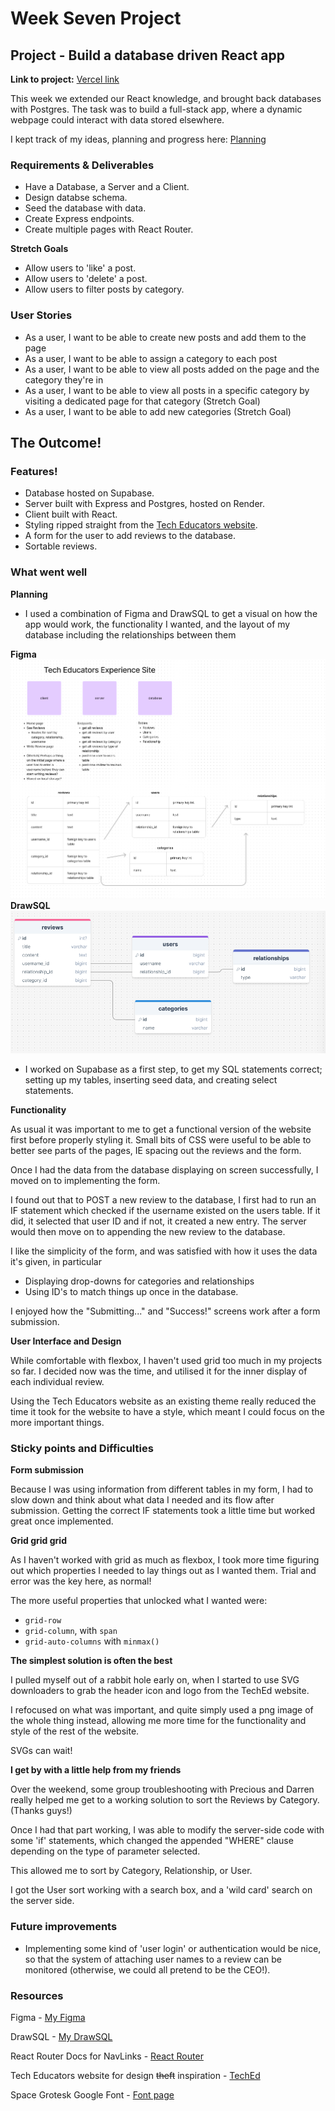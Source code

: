 # Week Seven Project

## Project - Build a database driven React app

**Link to project:** [Vercel link](https://tech-ed-reviews.vercel.app/)

This week we extended our React knowledge, and brought back databases with Postgres.
The task was to build a full-stack app, where a dynamic webpage could interact with data stored elsewhere.

I kept track of my ideas, planning and progress here: [Planning](https://frankjs.notion.site/Day-Thirty-Two-Project-Full-Stack-Guestbook-e4e5d64b56a64e5aad337c179d55822c?pvs=4)

### Requirements & Deliverables

- Have a Database, a Server and a Client.
- Design databse schema.
- Seed the database with data.
- Create Express endpoints.
- Create multiple pages with React Router.

**Stretch Goals**

- Allow users to 'like' a post.
- Allow users to 'delete' a post.
- Allow users to filter posts by category.

### User Stories

- As a user, I want to be able to create new posts and add them to the page
- As a user, I want to be able to assign a category to each post
- As a user, I want to be able to view all posts added on the page and the category they're in
- As a user, I want to be able to view all posts in a specific category by visiting a dedicated page for that category (Stretch Goal)
- As a user, I want to be able to add new categories (Stretch Goal)

## The Outcome!

### Features!

- Database hosted on Supabase.
- Server built with Express and Postgres, hosted on Render.
- Client built with React.
- Styling ripped straight from the [Tech Educators website](https://techeducators.co.uk/).
- A form for the user to add reviews to the database.
- Sortable reviews.

### What went well

**Planning**

- I used a combination of Figma and DrawSQL to get a visual on how the app would work, the functionality I wanted, and the layout of my database including the relationships between them

**Figma**
![my figma plan](readme-images/week-07-figma-plan.png)
**DrawSQL**
![my database plan](readme-images/week-07-database-plan.png)

- I worked on Supabase as a first step, to get my SQL statements correct; setting up my tables, inserting seed data, and creating select statements.

**Functionality**

As usual it was important to me to get a functional version of the website first before properly styling it. Small bits of CSS were useful to be able to better see parts of the pages, IE spacing out the reviews and the form.

Once I had the data from the database displaying on screen successfully, I moved on to implementing the form.

I found out that to POST a new review to the database, I first had to run an IF statement which checked if the username existed on the users table. If it did, it selected that user ID and if not, it created a new entry. The server would then move on to appending the new review to the database.

I like the simplicity of the form, and was satisfied with how it uses the data it's given, in particular

- Displaying drop-downs for categories and relationships
- Using ID's to match things up once in the database.

I enjoyed how the "Submitting..." and "Success!" screens work after a form submission.

**User Interface and Design**

While comfortable with flexbox, I haven't used grid too much in my projects so far. I decided now was the time, and utilised it for the inner display of each individual review.

Using the Tech Educators website as an existing theme really reduced the time it took for the website to have a style, which meant I could focus on the more important things.

### Sticky points and Difficulties

**Form submission**

Because I was using information from different tables in my form, I had to slow down and think about what data I needed and its flow after submission. Getting the correct IF statements took a little time but worked great once implemented.

**Grid grid grid**

As I haven't worked with grid as much as flexbox, I took more time figuring out which properties I needed to lay things out as I wanted them. Trial and error was the key here, as normal!

The more useful properties that unlocked what I wanted were:

- `grid-row`
- `grid-column`, with `span`
- `grid-auto-columns` with `minmax()`

**The simplest solution is often the best**

I pulled myself out of a rabbit hole early on, when I started to use SVG downloaders to grab the header icon and logo from the TechEd website.

I refocused on what was important, and quite simply used a png image of the whole thing instead, allowing me more time for the functionality and style of the rest of the website.

SVGs can wait!

**I get by with a little help from my friends**

Over the weekend, some group troubleshooting with Precious and Darren really helped me get to a working solution to sort the Reviews by Category. (Thanks guys!)

Once I had that part working, I was able to modify the server-side code with some 'if' statements, which changed the appended "WHERE" clause depending on the type of parameter selected.

This allowed me to sort by Category, Relationship, or User.

I got the User sort working with a search box, and a 'wild card' search on the server side.

### Future improvements

- Implementing some kind of 'user login' or authentication would be nice, so that the system of attaching user names to a review can be monitored (otherwise, we could all pretend to be the CEO!).

### Resources

Figma - [My Figma](https://www.figma.com/file/bV6ZzcJXjXRlSJWiVmF3t0/Week-07-Project-Planning?type=whiteboard&node-id=2%3A84&t=J2XrAqaawgMOeb9j-1)

DrawSQL - [My DrawSQL](https://drawsql.app/teams/personal-1367/diagrams/07-week-seven-project)

React Router Docs for NavLinks - [React Router](https://reactrouter.com/en/main/components/nav-link)

Tech Educators website for design ~~theft~~ inspiration - [TechEd](https://techeducators.co.uk/)

Space Grotesk Google Font - [Font page](https://fonts.google.com/specimen/Space+Grotesk)
